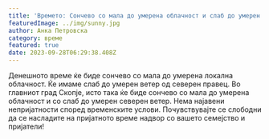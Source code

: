 ```yaml
---
title: 'Времето: Сончево со мала до умерена облачност и слаб до умерен ветер - 28-09-2023'
featuredImage: ../img/sunny.jpg
author: Анка Петровска
category: време
featured: true
date: 2023-09-28T06:29:38.408Z
---
```

Денешното време ќе биде сончево со мала до умерена локална облачност. Ќе имаме слаб до умерен ветер од северен правец. Во главниот град Скопје, исто така ќе биде сончево со мала до умерена облачност и со слаб до умерен северен ветер. Нема најавени непријатности според временските услови. Почувствувајте се слободни да се насладите на пријатното време надвор со вашето семејство и пријатели!